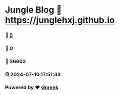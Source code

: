 # Jungle Blog :link: https://junglehxj.github.io 
### :page_facing_up: [5](https://junglehxj.github.io/tag.html) 
### :speech_balloon: 0 
### :hibiscus: 36602 
### :alarm_clock: 2024-07-10 17:51:33 
### Powered by :heart: [Gmeek](https://github.com/Meekdai/Gmeek)
